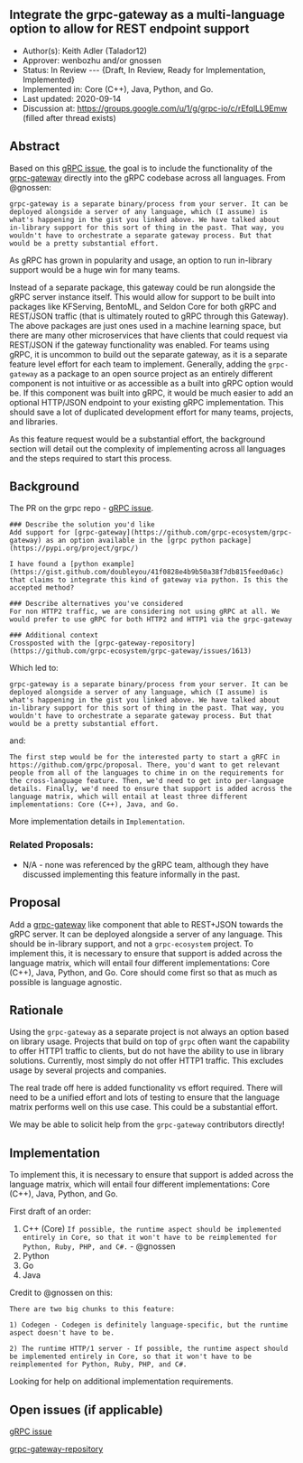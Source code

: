 Integrate the grpc-gateway as a multi-language option to allow for REST endpoint support
----
* Author(s): Keith Adler (Talador12)
* Approver: wenbozhu and/or gnossen
* Status: In Review --- {Draft, In Review, Ready for Implementation, Implemented}
* Implemented in: Core (C++), Java, Python, and Go.
* Last updated: 2020-09-14
* Discussion at: https://groups.google.com/u/1/g/grpc-io/c/rEfqlLL9Emw (filled after thread exists)

## Abstract

Based on this [gRPC issue](https://github.com/grpc/grpc/issues/23979), the goal is to include the functionality of the [grpc-gateway](https://github.com/grpc-ecosystem/grpc-gateway) directly into the gRPC codebase across all languages. From @gnossen:

```
grpc-gateway is a separate binary/process from your server. It can be deployed alongside a server of any language, which (I assume) is what's happening in the gist you linked above. We have talked about in-library support for this sort of thing in the past. That way, you wouldn't have to orchestrate a separate gateway process. But that would be a pretty substantial effort.
```

As gRPC has grown in popularity and usage, an option to run in-library support would be a huge win for many teams.

Instead of a separate package, this gateway could be run alongside the gRPC server instance itself. This would allow for support to be built into packages like KFServing, BentoML, and Seldon Core for both gRPC and REST/JSON traffic (that is ultimately routed to gRPC through this Gateway). The above packages are just ones used in a machine learning space, but there are many other microservices that have clients that could request via REST/JSON if the gateway functionality was enabled. For teams using gRPC, it is uncommon to build out the separate gateway, as it is a separate feature level effort for each team to implement. Generally, adding the `grpc-gateway` as a package to an open source project as an entirely different component is not intuitive or as accessible as a built into gRPC option would be. If this component was built into gRPC, it would be much easier to add an optional HTTP/JSON endpoint to your existing gRPC implementation. This should save a lot of duplicated development effort for many teams, projects, and libraries.

As this feature request would be a substantial effort, the background section will detail out the complexity of implementing across all languages and the steps required to start this process.


## Background

The PR on the grpc repo - [gRPC issue](https://github.com/grpc/grpc/issues/23979).

```
### Describe the solution you'd like
Add support for [grpc-gateway](https://github.com/grpc-ecosystem/grpc-gateway) as an option available in the [grpc python package](https://pypi.org/project/grpc/)

I have found a [python example](https://gist.github.com/doubleyou/41f0828e4b9b50a38f7db815feed0a6c) that claims to integrate this kind of gateway via python. Is this the accepted method?

### Describe alternatives you've considered
For non HTTP2 traffic, we are considering not using gRPC at all. We would prefer to use gRPC for both HTTP2 and HTTP1 via the grpc-gateway

### Additional context
Crossposted with the [grpc-gateway-repository](https://github.com/grpc-ecosystem/grpc-gateway/issues/1613)
```

Which led to:

```
grpc-gateway is a separate binary/process from your server. It can be deployed alongside a server of any language, which (I assume) is what's happening in the gist you linked above. We have talked about in-library support for this sort of thing in the past. That way, you wouldn't have to orchestrate a separate gateway process. But that would be a pretty substantial effort.
```

and:

```
The first step would be for the interested party to start a gRFC in https://github.com/grpc/proposal. There, you'd want to get relevant people from all of the languages to chime in on the requirements for the cross-language feature. Then, we'd need to get into per-language details. Finally, we'd need to ensure that support is added across the language matrix, which will entail at least three different implementations: Core (C++), Java, and Go.
```

More implementation details in `Implementation`.

### Related Proposals: 

* N/A - none was referenced by the gRPC team, although they have discussed implementing this feature informally in the past.

## Proposal

Add a [grpc-gateway](https://github.com/grpc-ecosystem/grpc-gateway) like component that able to REST+JSON towards the gRPC server. It can be deployed alongside a server of any language. This should be in-library support, and not a `grpc-ecosystem` project. To implement this, it is necessary to ensure that support is added across the language matrix, which will entail four different implementations: Core (C++), Java, Python, and Go. Core should come first so that as much as possible is language agnostic.

## Rationale

Using the `grpc-gateway` as a separate project is not always an option based on library usage. Projects that build on top of `grpc` often want the capability to offer HTTP1 traffic to clients, but do not have the ability to use in library solutions. Currently, most simply do not offer HTTP1 traffic. This excludes usage by several projects and companies.

The real trade off here is added functionality vs effort required. There will need to be a unified effort and lots of testing to ensure that the language matrix performs well on this use case. This could be a substantial effort.

We may be able to solicit help from the `grpc-gateway` contributors directly!

## Implementation

To implement this, it is necessary to ensure that support is added across the language matrix, which will entail four different implementations: Core (C++), Java, Python, and Go.

First draft of an order:

1. C++ (Core) `If possible, the runtime aspect should be implemented entirely in Core, so that it won't have to be reimplemented for Python, Ruby, PHP, and C#.` - @gnossen
2. Python
3. Go
4. Java

Credit to @gnossen on this:

```
There are two big chunks to this feature:

1) Codegen - Codegen is definitely language-specific, but the runtime aspect doesn't have to be.

2) The runtime HTTP/1 server - If possible, the runtime aspect should be implemented entirely in Core, so that it won't have to be reimplemented for Python, Ruby, PHP, and C#.
```

Looking for help on additional implementation requirements.

## Open issues (if applicable)

[gRPC issue](https://github.com/grpc/grpc/issues/23979)

[grpc-gateway-repository](https://github.com/grpc-ecosystem/grpc-gateway/issues/1613)